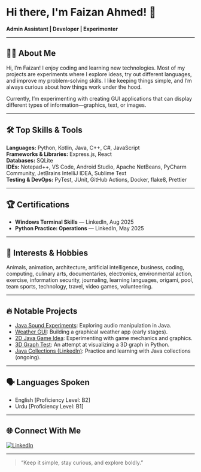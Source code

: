 # Hi there, I'm Faizan Ahmed! 👋

**Admin Assistant | Developer | Experimenter**

---

## 👨‍💻 About Me
Hi, I’m Faizan! I enjoy coding and learning new technologies. Most of my projects are experiments where I explore ideas, try out different languages, and improve my problem-solving skills. I like keeping things simple, and I’m always curious about how things work under the hood.

Currently, I’m experimenting with creating GUI applications that can display different types of information—graphics, text, or images.

---

## 🛠️ Top Skills & Tools

**Languages:** Python, Kotlin, Java, C++, C#, JavaScript  
**Frameworks & Libraries:** Express.js, React  
**Databases:** SQLite  
**IDEs:** Notepad++, VS Code, Android Studio, Apache NetBeans, PyCharm Community, JetBrains IntelliJ IDEA, Sublime Text  
**Testing & DevOps:** PyTest, JUnit, GitHub Actions, Docker, flake8, Prettier

---

## 🏆 Certifications
- **Windows Terminal Skills** — LinkedIn, Aug 2025
- **Python Practice: Operations** — LinkedIn, May 2025

---

## 🌱 Interests & Hobbies
Animals, animation, architecture, artificial intelligence, business, coding, computing, culinary arts, documentaries, electronics, environmental action, exercise, information security, journaling, learning languages, origami, pool, team sports, technology, travel, video games, volunteering.

---

## 🔥 Notable Projects

- [Java Sound Experiments](https://github.com/FaizanAhmed-RDVC1567/Java_Sound_Experiments): Exploring audio manipulation in Java.
- [Weather GUI](https://github.com/FaizanAhmed-RDVC1567/Weather_GUI): Building a graphical weather app (early stages).
- [2D Java Game Idea](https://github.com/FaizanAhmed-RDVC1567/2D_Java_Game_idea): Experimenting with game mechanics and graphics.
- [3D Graph Test](https://github.com/FaizanAhmed-RDVC1567/3d_graph_Test): An attempt at visualizing a 3D graph in Python.
- [Java Collections (LinkedIn)](https://github.com/FaizanAhmed-RDVC1567/java-collections-LinkedIn): Practice and learning with Java collections (ongoing).

---

## 🗣️ Languages Spoken

- English [Proficiency Level: B2]
- Urdu [Proficiency Level: B1]

---

## 🌐 Connect With Me

[![LinkedIn](https://img.shields.io/badge/LinkedIn-blue?style=for-the-badge&logo=linkedin)](https://www.linkedin.com/in/faizan-ahmed-a5568122b?utm_source=share&utm_campaign=share_via&utm_content=profile)

---

> “Keep it simple, stay curious, and explore boldly.”
